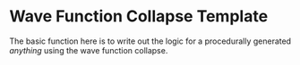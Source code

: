 # Wave Function Collapse Template

The basic function here is to write out the logic for a procedurally generated _anything_ using the wave function collapse.
